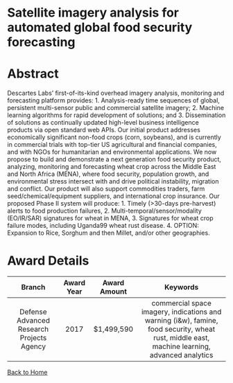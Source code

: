 
Satellite imagery analysis for automated global food security forecasting
=========================================================================

# Abstract


Descartes Labs’ first-of-its-kind overhead imagery analysis, monitoring and forecasting platform provides: 1. Analysis-ready time sequences of global, persistent multi-sensor public and commercial satellite imagery; 2. Machine learning algorithms for rapid development of solutions; and 3. Dissemination of solutions as continually updated high-level business intelligence products via open standard web APIs. Our initial product addresses economically significant non-food crops (corn, soybeans), and is currently in commercial trials with top-tier US agricultural and financial companies, and with NGOs for humanitarian and environmental applications. We now propose to build and demonstrate a next generation food security product, analyzing, monitoring and forecasting wheat crop across the Middle East and North Africa (MENA), where food security, population growth, and environmental stress intersect with and drive political instability, migration and conflict. Our product will also support commodities traders, farm seed/chemical/equipment suppliers, and international crop insurance. Our proposed Phase II system will produce: 1. Timely (>30-days pre-harvest) alerts to food production failures, 2. Multi-temporal/sensor/modality (EO/IR/SAR) signatures for wheat in MENA, 3. Signatures for wheat crop failure modes, including Uganda99 wheat rust disease. 4. OPTION: Expansion to Rice, Sorghum and then Millet, and/or other geographies.  

# Award Details

|Branch|Award Year|Award Amount|Keywords|
| :---: | :---: | :---: | :---: |
|Defense Advanced Research Projects Agency|2017|$1,499,590|commercial space imagery, indications and warning (i&w), famine, food security, wheat rust, middle east, machine learning, advanced analytics|
  
  


[Back to Home](https://github.com/chrischow/dod_sbir_awards/CC/#1209)
